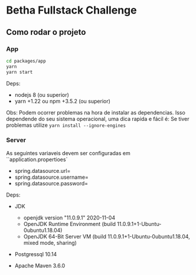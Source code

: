 # Betha Fullstack Challenge

## Como rodar o projeto

### App

```sh
cd packages/app
yarn
yarn start
```

Deps:

- nodejs 8 (ou superior)
- yarn +1.22 ou npm +3.5.2 (ou superior)

Obs: Podem ocorrer problemas na hora de instalar as dependencias. Isso dependende do seu sistema operacional, uma dica rapida e fácil é: Se tiver problemas utilize `yarn install --ignore-engines`

### Server

As seguintes variaveis devem ser configuradas em ``application.propertioes`

- spring.datasource.url=
- spring.datasource.username=
- spring.datasource.password=

Deps:

- JDK

  - openjdk version "11.0.9.1" 2020-11-04
  - OpenJDK Runtime Environment (build 11.0.9.1+1-Ubuntu-0ubuntu1.18.04)
  - OpenJDK 64-Bit Server VM (build 11.0.9.1+1-Ubuntu-0ubuntu1.18.04, mixed mode, sharing)

- Postgressql 10.14
- Apache Maven 3.6.0
